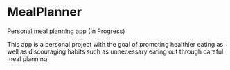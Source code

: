 # MealPlanner
Personal meal planning app (In Progress) 

This app is a personal project with the goal of promoting healthier eating as well as discouraging habits such 
as unnecessary eating out through careful meal planning.
